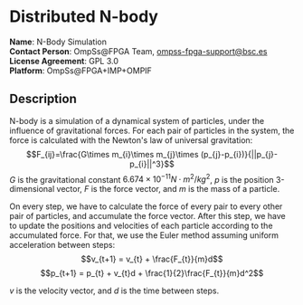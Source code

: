 # Distributed N-body

**Name**: N-Body Simulation  
**Contact Person**: OmpSs@FPGA Team, ompss-fpga-support@bsc.es  
**License Agreement**: GPL 3.0  
**Platform**: OmpSs@FPGA+IMP+OMPIF

## Description
N-body is a simulation of a dynamical system of particles, under the influence of gravitational forces.
For each pair of particles in the system, the force is calculated with the Newton's law of universal gravitation:
$$F_{ij}=\frac{G\times m_{i}\times m_{j}\times (p_{j}-p_{i})}{||p_{j}-p_{i}||^3}$$
$G$ is the gravitational constant $6.674×10^{-11} N⋅m^2/kg^2$, $p$ is the position 3-dimensional vector, $F$ is the force vector, and $m$ is the mass of a particle.

On every step, we have to calculate the force of every pair to every other pair of particles, and accumulate the force vector.
After this step, we have to update the positions and velocities of each particle according to the accumulated force.
For that, we use the Euler method assuming uniform acceleration between steps:
$$v_{t+1} = v_{t} + \frac{F_{t}}{m}d$$
$$p_{t+1} = p_{t} + v_{t}d + \frac{1}{2}\frac{F_{t}}{m}d^2$$

$v$ is the velocity vector, and $d$ is the time between steps.
